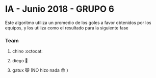 # IA - Junio 2018 - GRUPO 6

Este algoritmo utiliza un promedio de los goles a favor obtenidos por los equipos, y los utiliza como el resultado para la siguiente fase

### Team
1. chino :octocat:

2. diego :metal:

3. gatux :smile_cat: (NO hizo nada :rage: )
